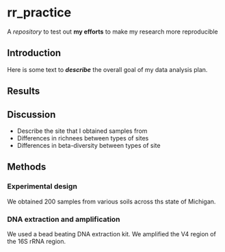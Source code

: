 # rr_practice
A *repository* to test out **my efforts** to make my research more reproducible 

## Introduction
Here is some text to ***describe*** the overall goal of my data analysis plan.

## Results

## Discussion
* Describe the site that I obtained samples from
* Differences in richnees between types of sites
* Differences in beta-diversity between types of site

## Methods
### Experimental design
We obtained 200 samples from various soils across ths state of Michigan.

### DNA extraction and amplification
We used a bead beating DNA extraction kit. We amplified the V4 region of the 16S rRNA region.
